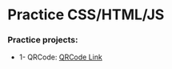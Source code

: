 
# Practice CSS/HTML/JS


### Practice projects: 

* 1- QRCode: [QRCode Link](https://62d8b4b0c72a1f4c77f08ea0--polite-puppy-91ef68.netlify.app/)
